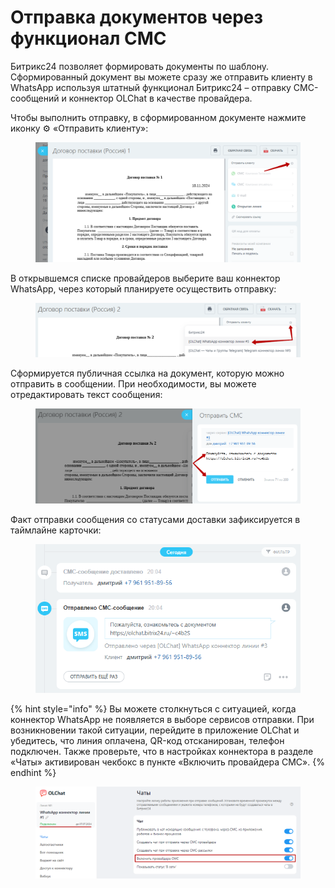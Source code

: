 # Отправка документов через функционал СМС

Битрикс24 позволяет формировать документы по шаблону. Сформированный документ вы можете сразу же отправить клиенту в WhatsApp используя штатный функционал Битрикс24 – отправку СМС-сообщений и коннектор OLChat в качестве провайдера.

Чтобы выполнить отправку, в сформированном документе нажмите иконку ⚙️  «Отправить клиенту»:

<figure><img src="../../.gitbook/assets/image (1323).png" alt=""><figcaption></figcaption></figure>

В открывшемся списке провайдеров выберите ваш коннектор WhatsApp, через который планируете осуществить отправку:

<figure><img src="../../.gitbook/assets/image (9).png" alt=""><figcaption></figcaption></figure>

Сформируется публичная ссылка на документ, которую можно отправить в сообщении. При необходимости, вы можете отредактировать текст сообщения:

<figure><img src="../../.gitbook/assets/image (10).png" alt=""><figcaption></figcaption></figure>

Факт отправки сообщения со статусами доставки зафиксируется в таймлайне карточки:

<figure><img src="../../.gitbook/assets/image (1327).png" alt=""><figcaption></figcaption></figure>

{% hint style="info" %}
Вы можете столкнуться с ситуацией, когда коннектор WhatsApp не появляется в выборе сервисов отправки. При возникновении такой ситуации, перейдите в приложение OLChat и убедитесь, что линия оплачена, QR-код отсканирован, телефон подключен. Также проверьте, что в настройках коннектора в разделе «Чаты» активирован чекбокс в пункте «Включить провайдера СМС».
{% endhint %}

<figure><img src="../../.gitbook/assets/image (1328).png" alt=""><figcaption></figcaption></figure>
